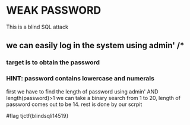# WEAK PASSWORD
This is a blind SQL attack
## we can easily log in the system using admin' /*
### target is to obtain the password
### HINT: password contains lowercase and numerals
first we have to find the length of password using admin' AND length(password)>1
we can take a binary search from 1 to 20, length of password comes out to be 14. rest is done by our scrpit

#flag tjctf{blindsqli14519}